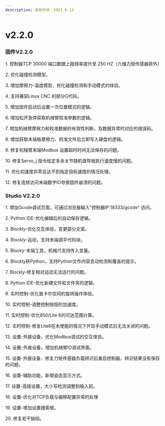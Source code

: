 ```yaml
---
description: 发布时间：2023.9.13
---
```


# v2.2.0

### 固件V2.2.0

1\. 控制器TCP 30000 端口数据上报频率提升至 250 HZ（六维力矩传感器除外）

2\. 优化碰撞检测模型。

3\. 增加摩擦力-温度模型，优化碰撞检测和手动模式的体验。

4\. 支持兼容Linux CNC 的部分G代码。

5\. 增加固件启动后设置一次位置模式的逻辑。

6\. 增加松开急停获取机械臂校准参数的逻辑。

7\. 增加机械臂摩擦力和校准数据的有效性判断，及数据异常时对应的错误码。

8\. 增加获取末端板摩擦力、校准文件后立即写入硬盘的逻辑。

9\. 修复机械臂末端Modbus 设置超时时间无法保存的问题。

10\. 修复Servo\_j 指令给定多余关节随机值导致执行速度慢的问题。

11\. 优化初速度非零且达不到指定目标速度的情况处理。

12\. 修复高频访问末端数字IO导致固件崩溃的问题。



### Studio V2.2.0

1\. 增加Gcode调试页面，可通过浏览器输入"控制器IP:18333/gcode" 访问。

2\. Python IDE-优化编辑后的自动保存逻辑。

3\. Blockly-优化交互体验，变更部分文案。

4\. Blockly-运动，支持末端调平代码块。

5\. Blocky-末端工具，机械爪支持传入变量。

6\. Blockly转Python，支持Python文件内容变动检测和覆盖的提示。

7\. Blockly-修复相对运动无法运行的问题。

8\. Python IDE-优化新建文件和文件夹的逻辑。

9\. 实时控制-优化笛卡尔空间的旋转操作体验。

10\. 实时控制-调整控制按钮的加速度。

11\. 实时控制-优化850/Lite 6的可达范围计算。

12\. 实时控制-修复Lite6在未使能的情况下开启手动模式后无法关闭的问题。

13\. 设置-外接设备，优化Modbus调试的交互体验。

14\. 设置-外接设备，增加机械臂IO调试界面。

15\. 设置-外接设备，修复力矩传感器负载辨识后重启控制器，辨识结果没有保存的问题。

16\. 设置-辅助功能，新增姿态显示方式。

17\. 设置-高级设置，大小写检测调整到输入前。

18\. 设置-优化对TCP负载与偏移配置异常的处理

19\. 设置-增加设置搜索框。

20\. 修复若干缺陷。
